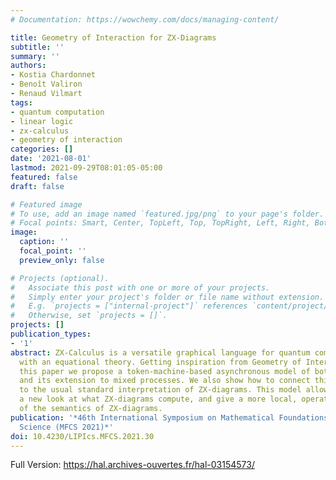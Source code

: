 ```yaml
---
# Documentation: https://wowchemy.com/docs/managing-content/

title: Geometry of Interaction for ZX-Diagrams
subtitle: ''
summary: ''
authors:
- Kostia Chardonnet
- Benoît Valiron
- Renaud Vilmart
tags:
- quantum computation
- linear logic
- zx-calculus
- geometry of interaction
categories: []
date: '2021-08-01'
lastmod: 2021-09-29T08:01:05-05:00
featured: false
draft: false

# Featured image
# To use, add an image named `featured.jpg/png` to your page's folder.
# Focal points: Smart, Center, TopLeft, Top, TopRight, Left, Right, BottomLeft, Bottom, BottomRight.
image:
  caption: ''
  focal_point: ''
  preview_only: false

# Projects (optional).
#   Associate this post with one or more of your projects.
#   Simply enter your project's folder or file name without extension.
#   E.g. `projects = ["internal-project"]` references `content/project/deep-learning/index.md`.
#   Otherwise, set `projects = []`.
projects: []
publication_types:
- '1'
abstract: ZX-Calculus is a versatile graphical language for quantum computation equipped
  with an equational theory. Getting inspiration from Geometry of Interaction, in
  this paper we propose a token-machine-based asynchronous model of both pure ZX-Calculus
  and its extension to mixed processes. We also show how to connect this new semantics
  to the usual standard interpretation of ZX-diagrams. This model allows us to have
  a new look at what ZX-diagrams compute, and give a more local, operational view
  of the semantics of ZX-diagrams.
publication: '*46th International Symposium on Mathematical Foundations of Computer
  Science (MFCS 2021)*'
doi: 10.4230/LIPIcs.MFCS.2021.30
---
```

Full Version: https://hal.archives-ouvertes.fr/hal-03154573/